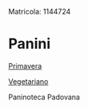 Matricola: 1144724

<h1>Panini</h1>

[Primavera](panini/primavera.md)

[Vegetariano](panini/vegetariano.md)

Paninoteca Padovana

